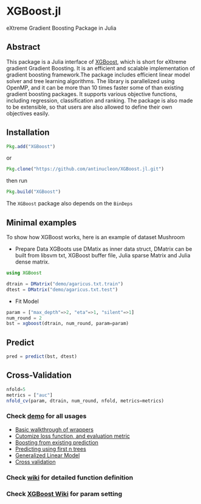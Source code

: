 XGBoost.jl
==========

eXtreme Gradient Boosting Package in Julia

## Abstract

This package is a Julia interface of [XGBoost](https://github.com/tqchen/xgboost),
which is short for eXtreme gradient Gradient Boosting.  It is an efficient and scalable implementation of
gradient boosting framework.The package includes efficient linear model
solver and tree learning algorithms. The library is parallelized using OpenMP,
and it can be more than 10 times faster some of than existing gradient boosting packages.
It supports various objective functions, including regression, classification and ranking.
The package is also made to be extensible, so that users are also allowed to define their own objectives easily.

## Installation
```julia
Pkg.add("XGBoost")
```
or
```julia
Pkg.clone("https://github.com/antinucleon/XGBoost.jl.git")
```

then run

```julia
Pkg.build("XGBoost")
```

The `XGBoost` package also depends on the `BinDeps`


## Minimal examples

To show how XGBoost works, here is an example of dataset Mushroom

- Prepare Data
XGBoots use DMatix as inner data struct, DMatrix can be built from libsvm txt, XGBoost buffer file, Julia sparse Matrix and Julia dense matrix.
```julia
using XGBoost

dtrain = DMatrix("demo/agaricus.txt.train")
dtest = DMatrix("demo/agaricus.txt.test")
```

- Fit Model
```julia
param = ["max_depth"=>2, "eta"=>1, "silent"=>1]
num_round = 2
bst = xgboost(dtrain, num_round, param=param)
```

## Predict
```julia
pred = predict(bst, dtest)
```

## Cross-Validation
```julia
nfold=5
metrics = ["auc"]
nfold_cv(param, dtrain, num_round, nfold, metrics=metrics)
```

### Check [demo](https://github.com/antinucleon/XGBoost.jl/blob/master/demo/) for all usages
- [Basic walkthrough of wrappers](basic_walkthrough.jl)
- [Cutomize loss function, and evaluation metric](custom_objective.jl)
- [Boosting from existing prediction](boost_from_prediction.jl)
- [Predicting using first n trees](predict_first_ntree.jl)
- [Generalized Linear Model](generalized_linear_model.jl)
- [Cross validation](cross_validation.jl)

### Check [wiki](https://github.com/antinucleon/XGBoost.jl/wiki) for detailed function definition

### Check [XGBoost Wiki](https://github.com/tqchen/xgboost/wiki) for param setting


